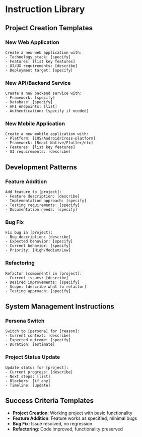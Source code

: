 # Instruction Library

## Project Creation Templates

### New Web Application
```
Create a new web application with:
- Technology stack: [specify]
- Features: [list key features]
- UI/UX requirements: [describe]
- Deployment target: [specify]
```

### New API/Backend Service
```
Create a new backend service with:
- Framework: [specify]
- Database: [specify]
- API endpoints: [list]
- Authentication: [specify if needed]
```

### New Mobile Application
```
Create a new mobile application with:
- Platform: [iOS/Android/Cross-platform]
- Framework: [React Native/Flutter/etc]
- Features: [list key features]
- UI requirements: [describe]
```

## Development Patterns

### Feature Addition
```
Add feature to [project]:
- Feature description: [describe]
- Implementation approach: [specify]
- Testing requirements: [specify]
- Documentation needs: [specify]
```

### Bug Fix
```
Fix bug in [project]:
- Bug description: [describe]
- Expected behavior: [specify]
- Current behavior: [specify]
- Priority: [High/Medium/Low]
```

### Refactoring
```
Refactor [component] in [project]:
- Current issues: [describe]
- Desired improvements: [specify]
- Scope: [describe what to refactor]
- Testing approach: [specify]
```

## System Management Instructions

### Persona Switch
```
Switch to [persona] for [reason]:
- Current context: [describe]
- Expected outcome: [specify]
- Duration: [estimate]
```

### Project Status Update
```
Update status for [project]:
- Current progress: [describe]
- Next steps: [list]
- Blockers: [if any]
- Timeline: [update]
```

## Success Criteria Templates
- **Project Creation**: Working project with basic functionality
- **Feature Addition**: Feature works as specified, minimal bugs
- **Bug Fix**: Issue resolved, no regression
- **Refactoring**: Code improved, functionality preserved 